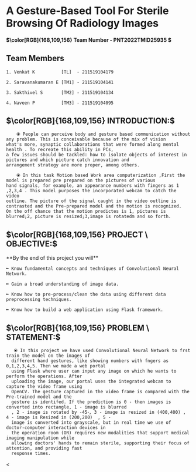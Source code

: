 # A Gesture-Based Tool For Sterile Browsing Of Radiology Images

<p align="center"><h4>
 $\color[RGB]{168,109,156} Team Number - PNT2022TMID25935 $</h4></p></div>
<div>
 <h2> Team Members </h2></div>

    1. Venkat K          [TL]  - 211519104179
    
    2. Saravanakumaran E [TM1] - 211519104141
    
    3. Sakthivel S       [TM2] - 211519104134
    
    4. Naveen P          [TM3] - 211519104095

<div>
 <h2>$\color[RGB]{168,109,156} INTRODUCTION:$</h2></div>

        ⦿ People can perceive body and gesture based communication without any problem. This is conceivable because of the mix of vision
    what's more, synaptic collaborations that were formed along mental health . To recreate this ability in PCs,
    a few issues should be tackled: how to isolate objects of interest in pictures and which picture catch innovation and
    arrangement strategy are more proper, among others.

        ⦿ In this task Motion based Work area computerization ,First the model is prepared pre prepared on the pictures of various
    hand signals, for example, an appearance numbers with fingers as 1 ,2,3,4 . This model purposes the incorporated webcam to catch the video
    outline. The picture of the signal caught in the video outline is contrasted and the Pre-prepared model and the motion is recognized.
    On the off chance that the motion predictes is 1, pictures is blurred;2, picture is resized;3,image is rotatedm and so forth.

<div>
 <h2>$\color[RGB]{168,109,156} PROJECT \ OBJECTIVE:$</h2></div>
**By the end of this project you will**

    ➼ Know fundamental concepts and techniques of Convolutional Neural Network.

    ➼ Gain a broad understanding of image data.

    ➼ Know how to pre-process/clean the data using different data preprocessing techniques.

    ➼ Know how to build a web application using Flask framework.
    
<div>
 <h2> $\color[RGB]{168,109,156} PROBLEM \ STATEMENT:$</h2></div>

       ⦿ In this project we have used Convolutional Neural Network to frst train the model on the images of
      different hand gestures, like showing numbers with fngers as 0,1,2,3,4,5. Then we made a web portal
      using Flask where user can input any image on which he wants to perform the operations. After
      uploading the image, our portal uses the integrated webcam to capture the video frame using
      OpenCV. The gesture captured in the video frame is compared with the Pre-trained model and the
      gesture is identifed. If the prediction is 0 - then images is converted into rectangle, 1 - image is blurred
      , 2 - image is rotated by -45॰, 3 - image is resized in (400,400) , 4 - image is Resized in (200,200)  , 5 -
      image is converted into grayscale, but in real time we use of doctor-computer interaction devices in
      the operation room (OR) requires new modalities that support medical imaging manipulation while
      allowing doctors' hands to remain sterile, supporting their focus of attention, and providing fast
      response times.
   
<


